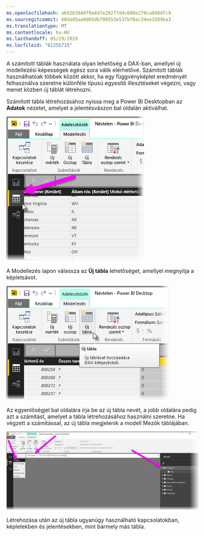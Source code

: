 ```yaml
---
ms.openlocfilehash: a6d283048f0a4d7e282f7d4c608e279ca848dfc9
ms.sourcegitcommit: 60dad5aa0d85db790553e537bf8ac34ee3289ba3
ms.translationtype: MT
ms.contentlocale: hu-HU
ms.lasthandoff: 05/29/2019
ms.locfileid: "61255715"
---
```

A számított táblák használata olyan lehetőség a DAX-ban, amellyel új modellezési képességek egész sora válik elérhetővé. Számított táblák használhatóak többek között akkor, ha egy függvényképlet eredményét felhasználva szeretne különféle típusú egyesítő illesztéseket végezni, vagy menet közben új táblát létrehozni.

Számított tábla létrehozásához nyissa meg a Power BI Desktopban az **Adatok** nézetet, amelyet a jelentésvászon bal oldalán aktiválhat.

![](media/2-6-create-calculated-tables/2-6_1.png)

A Modellezés lapon válassza az **Új tábla** lehetőséget, amellyel megnyitja a képletsávot.

![](media/2-6-create-calculated-tables/2-6_1b.png)

Az egyenlőségjel bal oldalára írja be az új tábla nevét, a jobb oldalára pedig azt a számítást, amelyet a tábla létrehozásához használni szeretne. Ha végzett a számítással, az új tábla megjelenik a modell Mezők táblájában.

![](media/2-6-create-calculated-tables/2-6_2.png)

Létrehozása után az új tábla ugyanúgy használható kapcsolatokban, képletekben és jelentésekben, mint bármely más tábla.

